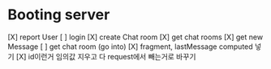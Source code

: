 # Booting server

[X] report User
[ ] login
[X] create Chat room
[X] get chat rooms
[X] get new Message
[ ] get chat room (go into)
[X] fragment, lastMessage computed 넣기
[X] id이런거 임의값 지우고 다 request에서 빼는거로 바꾸기
